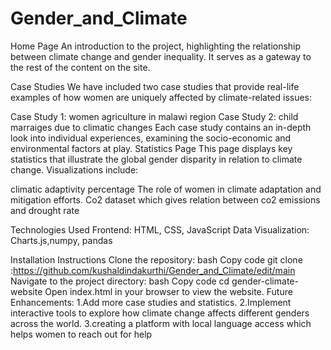 # Gender_and_Climate
Home Page
An introduction to the project, highlighting the relationship between climate change and gender inequality. It serves as a gateway to the rest of the content on the site.

Case Studies
We have included two case studies that provide real-life examples of how women are uniquely affected by climate-related issues:

Case Study 1: women agriculture in malawi region
Case Study 2: child marraiges due to climatic changes
Each case study contains an in-depth look into individual experiences, examining the socio-economic and environmental factors at play.
Statistics Page
This page displays key statistics that illustrate the global gender disparity in relation to climate change. Visualizations include:

climatic adaptivity percentage 
The role of women in climate adaptation and mitigation efforts.
Co2 dataset which gives relation between co2 emissions and drought rate 

Technologies Used
Frontend: HTML, CSS, JavaScript
Data Visualization: Charts.js,numpy, pandas

Installation Instructions
Clone the repository:
bash
Copy code
git clone :https://github.com/kushaldindakurthi/Gender_and_Climate/edit/main
Navigate to the project directory:
bash
Copy code
cd gender-climate-website
Open index.html in your browser to view the website.
Future Enhancements:
1.Add more case studies and statistics.
2.Implement interactive tools to explore how climate change affects different genders across the world.
3.creating a platform with local language access which helps women to reach out for help

